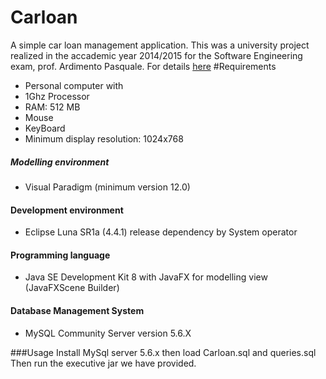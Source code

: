 # Carloan
A simple car loan management application. This was a university project realized in the accademic year 2014/2015 for the Software Engineering exam, prof. Ardimento Pasquale.
For details [here]()
#Requirements
* Personal computer with
 * 1Ghz Processor 
 * RAM: 512 MB
 *	Mouse
 *	KeyBoard
 *	Minimum display resolution: 1024x768

 ##### Modelling environment 
   * Visual Paradigm (minimum version 12.0)
 #### Development  environment
   *  Eclipse Luna SR1a (4.4.1) release dependency by System operator
    
 #### Programming language
   * Java SE Development Kit 8 with JavaFX for modelling view (JavaFXScene Builder)
 
 #### Database Management System
 * MySQL Community Server version 5.6.X


###Usage
  Install MySql server 5.6.x then load Carloan.sql and queries.sql
  Then run the executive jar we have provided. 
 

 
